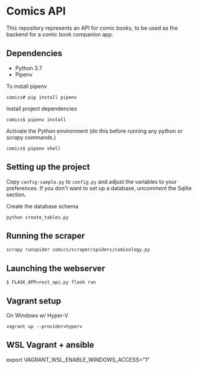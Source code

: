 # Comics API
This repository represents an API for comic books, to be used as the backend for a comic book companion app.

## Dependencies
- Python 3.7
- Pipenv

To install pipenv

    comics# pip install pipenv

Install project dependencies

    comics$ pipenv install

Activate the Python environment (do this before running any python or scrapy commands.)

    comics$ pipenv shell

## Setting up the project

Copy `config-sample.py` to `config.py` and adjust the variables to your preferences. If you don't want to set up a database, uncomment the Sqlite section.

Create the database schema

    python create_tables.py

## Running the scraper

    scrapy runspider comics/scraper/spiders/comixology.py

## Launching the webserver

    $ FLASK_APP=rest_api.py flask run

## Vagrant setup
On Windows w/ Hyper-V

    vagrant up --provider=hyperv


## WSL Vagrant + ansible

  export VAGRANT_WSL_ENABLE_WINDOWS_ACCESS="1"
